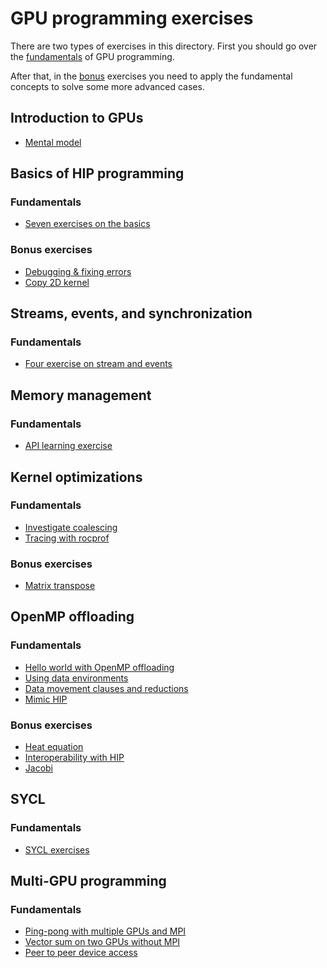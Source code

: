 # GPU programming exercises

There are two types of exercises in this directory.
First you should go over the [fundamentals](exercises/fundamentals) of GPU programming.

After that, in the [bonus](exercises/bonus) exercises you need to apply the fundamental
concepts to solve some more advanced cases.

## Introduction to GPUs

- [Mental model](exercises/fundamentals/01-introduction)

## Basics of HIP programming

### Fundamentals

- [Seven exercises on the basics](https://github.com/csc-training/summerschool/blob/master/gpu/exercises/fundamentals/02-kernels/README.md)

### Bonus exercises

- [Debugging & fixing errors](exercises/bonus/02-kernels/kernel_errors)
- [Copy 2D kernel](exercises/bonus/02-kernels/copy2d)

## Streams, events, and synchronization

### Fundamentals

- [Four exercise on stream and events](exercises/fundamentals/03-streams)

## Memory management

### Fundamentals

- [API learning exercise](exercises/fundamentals/04-memory)

## Kernel optimizations

### Fundamentals

- [Investigate coalescing](exercises/fundamentals/06-optimization/01-coalescing)
- [Tracing with rocprof](exercises/fundamentals/06-optimization/02-trace)

### Bonus exercises

- [Matrix transpose](exercises/bonus/06-optimization/matrix-transpose)

## OpenMP offloading

### Fundamentals

- [Hello world with OpenMP offloading](exercises/fundamentals/07-openmp/01-hello-world)
- [Using data environments](exercises/fundamentals/07-openmp/02-sum-dot)
- [Data movement clauses and reductions](exercises/fundamentals/07-openmp/03-dot-product)
- [Mimic HIP](exercises/fundamentals/07-openmp/04-mimic-hip)

### Bonus exercises

- [Heat equation](exercises/bonus/07-openmp/heat-equation)
- [Interoperability with HIP](exercises/bonus/07-openmp/hip-interop)
- [Jacobi](exercises/bonus/07-openmp/jacobi)

## SYCL

### Fundamentals

- [SYCL exercises](exercises/fundamentals/08-sycl)

## Multi-GPU programming

### Fundamentals

- [Ping-pong with multiple GPUs and MPI](exercises/fundamentals/09-multi-gpu/01-ping-pong)
- [Vector sum on two GPUs without MPI](exercises/fundamentals/09-multi-gpu/02-vector-sum)
- [Peer to peer device access](exercises/fundamentals/09-multi-gpu/03-p2pcopy)
